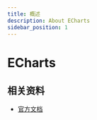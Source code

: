 ```yaml
---
title: 概述
description: About ECharts
sidebar_position: 1
---
```


# ECharts

## 相关资料

- [官方文档](https://ecomfe.github.io/zrender-doc/public/)
